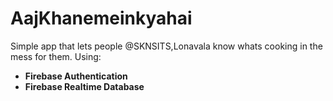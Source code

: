 # AajKhanemeinkyahai

Simple app that lets people @SKNSITS,Lonavala know whats cooking in the mess for them.
Using:
*  **Firebase Authentication**
* **Firebase Realtime Database** 
